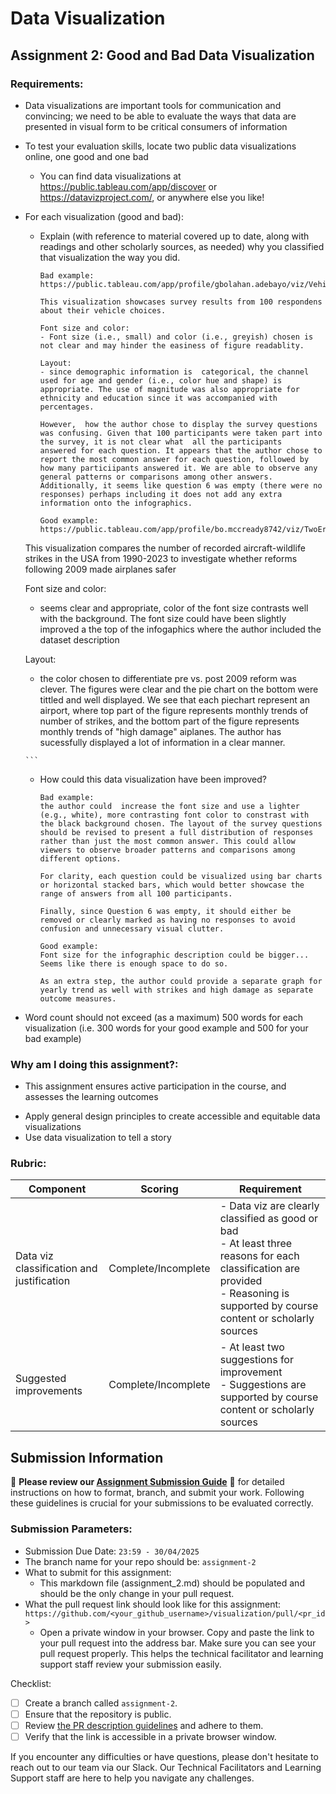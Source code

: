 # Data Visualization

## Assignment 2: Good and Bad Data Visualization

### Requirements:

- Data visualizations are important tools for communication and convincing; we need to be able to evaluate the ways that data are presented in visual form to be critical consumers of information 
- To test your evaluation skills, locate two public data visualizations online, one good and one bad  
    - You can find data visualizations at https://public.tableau.com/app/discover or https://datavizproject.com/, or anywhere else you like! 
- For each visualization (good and bad):  
    - Explain (with reference to material covered up to date, along with readings and other scholarly sources, as needed) why you classified that visualization the way you did.
      ```
      Bad example: https://public.tableau.com/app/profile/gbolahan.adebayo/viz/VehicleSurveyAnalysisDashboard/Dashboard1

      This visualization showcases survey results from 100 respondens about their vehicle choices. 

      Font size and color:
      - Font size (i.e., small) and color (i.e., greyish) chosen is not clear and may hinder the easiness of figure readablity. 

      Layout: 
      - since demographic information is  categorical, the channel used for age and gender (i.e., color hue and shape) is appropriate. The use of magnitude was also appropriate for ethnicity and education since it was accompanied with percentages. 
      
      However,  how the author chose to display the survey questions was confusing. Given that 100 participants were taken part into the survey, it is not clear what  all the participants  answered for each question. It appears that the author chose to report the most common answer for each question, followed by how many particiipants answered it. We are able to observe any general patterns or comparisons among other answers. Additionally, it seems like question 6 was empty (there were no responses) perhaps including it does not add any extra information onto the infographics. 

      Good example: https://public.tableau.com/app/profile/bo.mccready8742/viz/TwoErasofSafetyIronViz2025Winner/TwoEras

     This visualization compares the number of recorded aircraft-wildlife strikes in the USA from 1990-2023 to investigate whether reforms following 2009 made airplanes safer

     Font size and color:
     - seems clear and appropriate, color of the font size contrasts well with the background. The font size could have been slightly improved a the top of the infogaphics where the author included the dataset description

     Layout:
     - the color chosen to differentiate pre vs. post 2009 reform was clever. The figures were clear and the pie chart on the bottom were tittled and well displayed. We see that each piechart represent an airport, where top part of the figure represents monthly trends of  number of strikes, and the bottom part of the figure represents monthly trends of "high damage" aiplanes.  The author has sucessfully displayed a lot of information in a clear manner. 


      ```
    - How could this data visualization have been improved?  
      ```
      Bad example:
      the author could  increase the font size and use a lighter (e.g., white), more contrasting font color to constrast with the black background chosen. The layout of the survey questions should be revised to present a full distribution of responses rather than just the most common answer. This could allow viewers to observe broader patterns and comparisons among different options. 
      
      For clarity, each question could be visualized using bar charts or horizontal stacked bars, which would better showcase the range of answers from all 100 participants.
    
      Finally, since Question 6 was empty, it should either be removed or clearly marked as having no responses to avoid confusion and unnecessary visual clutter. 

      Good example:
      Font size for the infographic description could be bigger... Seems like there is enough space to do so. 

      As an extra step, the author could provide a separate graph for yearly trend as well with strikes and high damage as separate outcome measures. 
      ```
- Word count should not exceed (as a maximum) 500 words for each visualization (i.e. 
300 words for your good example and 500 for your bad example)

### Why am I doing this assignment?:

- This assignment ensures active participation in the course, and assesses the learning outcomes
* Apply general design principles to create accessible and equitable data visualizations
* Use data visualization to tell a story

### Rubric:

| Component               | Scoring   | Requirement                                                 |
|-------------------------|-----------|-------------------------------------------------------------|
| Data viz classification and justification | Complete/Incomplete | - Data viz are clearly classified as good or bad<br />- At least three reasons for each classification are provided<br />- Reasoning is supported by course content or scholarly sources |
| Suggested improvements  | Complete/Incomplete | - At least two suggestions for improvement<br />- Suggestions are supported by course content or scholarly sources |

## Submission Information

🚨 **Please review our [Assignment Submission Guide](https://github.com/UofT-DSI/onboarding/blob/main/onboarding_documents/submissions.md)** 🚨 for detailed instructions on how to format, branch, and submit your work. Following these guidelines is crucial for your submissions to be evaluated correctly.

### Submission Parameters:
* Submission Due Date: `23:59 - 30/04/2025`
* The branch name for your repo should be: `assignment-2`
* What to submit for this assignment:
    * This markdown file (assignment_2.md) should be populated and should be the only change in your pull request.
* What the pull request link should look like for this assignment: `https://github.com/<your_github_username>/visualization/pull/<pr_id>`
    * Open a private window in your browser. Copy and paste the link to your pull request into the address bar. Make sure you can see your pull request properly. This helps the technical facilitator and learning support staff review your submission easily.

Checklist:
- [ ] Create a branch called `assignment-2`.
- [ ] Ensure that the repository is public.
- [ ] Review [the PR description guidelines](https://github.com/UofT-DSI/onboarding/blob/main/onboarding_documents/submissions.md#guidelines-for-pull-request-descriptions) and adhere to them.
- [ ] Verify that the link is accessible in a private browser window.

If you encounter any difficulties or have questions, please don't hesitate to reach out to our team via our Slack. Our Technical Facilitators and Learning Support staff are here to help you navigate any challenges.
